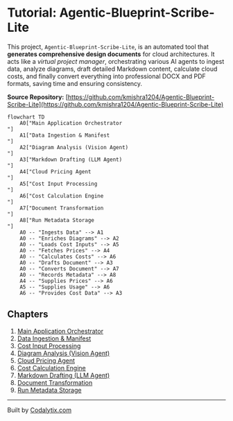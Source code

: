 # Tutorial: Agentic-Blueprint-Scribe-Lite

This project, `Agentic-Blueprint-Scribe-Lite`, is an automated tool that **generates comprehensive design documents** for cloud architectures. It acts like a *virtual project manager*, orchestrating various AI agents to ingest data, analyze diagrams, draft detailed Markdown content, calculate cloud costs, and finally convert everything into professional DOCX and PDF formats, saving time and ensuring consistency.


**Source Repository:** [https://github.com/kmishra1204/Agentic-Blueprint-Scribe-Lite](https://github.com/kmishra1204/Agentic-Blueprint-Scribe-Lite)

```mermaid
flowchart TD
    A0["Main Application Orchestrator
"]
    A1["Data Ingestion & Manifest
"]
    A2["Diagram Analysis (Vision Agent)
"]
    A3["Markdown Drafting (LLM Agent)
"]
    A4["Cloud Pricing Agent
"]
    A5["Cost Input Processing
"]
    A6["Cost Calculation Engine
"]
    A7["Document Transformation
"]
    A8["Run Metadata Storage
"]
    A0 -- "Ingests Data" --> A1
    A0 -- "Enriches Diagrams" --> A2
    A0 -- "Loads Cost Inputs" --> A5
    A0 -- "Fetches Prices" --> A4
    A0 -- "Calculates Costs" --> A6
    A0 -- "Drafts Document" --> A3
    A0 -- "Converts Document" --> A7
    A0 -- "Records Metadata" --> A8
    A4 -- "Supplies Prices" --> A6
    A5 -- "Supplies Usage" --> A6
    A6 -- "Provides Cost Data" --> A3
```

## Chapters

1. [Main Application Orchestrator
](01_main_application_orchestrator_.md)
2. [Data Ingestion & Manifest
](02_data_ingestion___manifest_.md)
3. [Cost Input Processing
](03_cost_input_processing_.md)
4. [Diagram Analysis (Vision Agent)
](04_diagram_analysis__vision_agent__.md)
5. [Cloud Pricing Agent
](05_cloud_pricing_agent_.md)
6. [Cost Calculation Engine
](06_cost_calculation_engine_.md)
7. [Markdown Drafting (LLM Agent)
](07_markdown_drafting__llm_agent__.md)
8. [Document Transformation
](08_document_transformation_.md)
9. [Run Metadata Storage
](09_run_metadata_storage_.md)


---

Built by [Codalytix.com](Codalytix.com)
